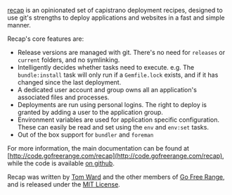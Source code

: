 [recap](http://github.com/freerange/recap) is an opinionated set of capistrano deployment recipes, designed to use git's strengths to deploy applications and websites in a fast and simple manner.

Recap's core features are:

  * Release versions are managed with git.  There's no need for `releases` or `current` folders, and no symlinking.
  * Intelligently decides whether tasks need to execute.  e.g. The `bundle:install` task will only run if a `Gemfile.lock` exists, and if it has changed since the last deployment.
  * A dedicated user account and group owns all an application's associated files and processes.
  * Deployments are run using personal logins.  The right to deploy is granted by adding a user to the application group.
  * Environment variables are used for application specific configuration.  These can easily be read and set using the `env` and `env:set` tasks.
  * Out of the box support for `bundler` and `foreman`

For more information, the main documentation can be found at [http://code.gofreerange.com/recap](http://code.gofreerange.com/recap), while the code is available [on github](https://github.com/freerange/recap).

Recap was written by [Tom Ward](http://tomafro.net) and the other members of [Go Free Range](http://gofreerange.com), and is released under the [MIT License](https://github.com/freerange/recap/blob/master/LICENSE).